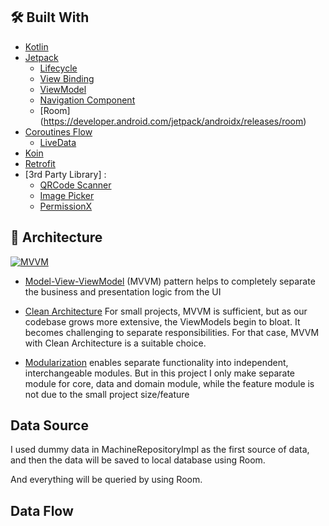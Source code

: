 
## 🛠 Built With

- [Kotlin](https://kotlinlang.org)
- [Jetpack](https://developer.android.com/jetpack?gclid=CjwKCAiA25v_BRBNEiwAZb4-ZRLrSzIFlpm0NDTFGSuapyosjuVKi0AVLXGgVqSwqe46gejCg31LvRoCAwIQAvD_BwE&gclsrc=aw.ds)
    * [Lifecycle](https://developer.android.com/topic/libraries/architecture/lifecycle)
    * [View Binding](https://developer.android.com/topic/libraries/view-binding)
    * [ViewModel](https://developer.android.com/topic/libraries/architecture/viewmodel)
    * [Navigation Component](https://developer.android.com/guide/navigation/navigation-getting-started)
    * [Room] (https://developer.android.com/jetpack/androidx/releases/room)
- [Coroutines Flow](https://kotlinlang.org/docs/reference/coroutines/flow.html)
  - [LiveData](https://developer.android.com/topic/libraries/architecture/livedata?hl=id)
- [Koin](https://insert-koin.io/)
- [Retrofit](https://square.github.io/retrofit/)
- [3rd Party Library] :
  - [QRCode Scanner](https://github.com/yuriy-budiyev/code-scanner)
  - [Image Picker](https://github.com/ParkSangGwon/TedImagePicker)
  - [PermissionX](https://github.com/guolindev/PermissionX)


## 🗼 Architecture

[![MVVM](https://gcdnb.pbrd.co/images/9q6VpRVAVdLL.png?o=1 "MVVM")](https://gcdnb.pbrd.co/images/9q6VpRVAVdLL.png?o=1 "MVVM")

- [Model-View-ViewModel](https://en.wikipedia.org/wiki/Model–view–viewmodel) (MVVM) pattern helps to completely separate the business and presentation logic from the UI
- [Clean Architecture](https://blog.cleancoder.com/uncle-bob/2012/08/13/the-clean-architecture.html) For small projects, MVVM is sufficient, but as our codebase grows more extensive, the ViewModels begin to bloat. It becomes challenging to separate responsibilities. For that case, MVVM with Clean Architecture is a suitable choice.

- [Modularization](https://developer.android.com/topic/modularization) enables separate functionality into independent, interchangeable modules. But in this project I only make separate module for core, data and domain module, while the feature module is not due to the small project size/feature

##  Data Source

I used dummy data in MachineRepositoryImpl as the first source of data, and then the data will be saved to local database using Room.

And everything will be queried by using Room. 

## Data Flow 


